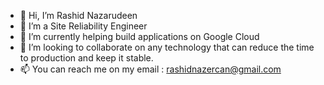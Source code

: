 - 👋 Hi, I’m Rashid Nazarudeen
- 👀 I’m a Site Reliability Engineer
- 🌱 I’m currently helping build applications on Google Cloud
- 💞️ I’m looking to collaborate on any technology that can reduce the time to production and keep it stable.
- 📫 You can reach me on my email : rashidnazercan@gmail.com

<!---
rashid4066/rashid4066 is a ✨ special ✨ repository because its `README.md` (this file) appears on your GitHub profile.
You can click the Preview link to take a look at your changes.
--->
